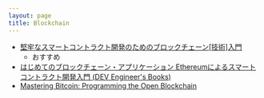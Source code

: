 ```yaml
---
layout: page
title: Blockchain
---
```


* [堅牢なスマートコントラクト開発のためのブロックチェーン[技術]入門](https://bookworm.improve-future.com/book/10019)
    * おすすめ
* [はじめてのブロックチェーン・アプリケーション Ethereumによるスマートコントラクト開発入門 (DEV Engineer's Books)](https://bookworm.improve-future.com/book/10021)
* [Mastering Bitcoin: Programming the Open Blockchain](https://bookworm.improve-future.com/book/16968)
